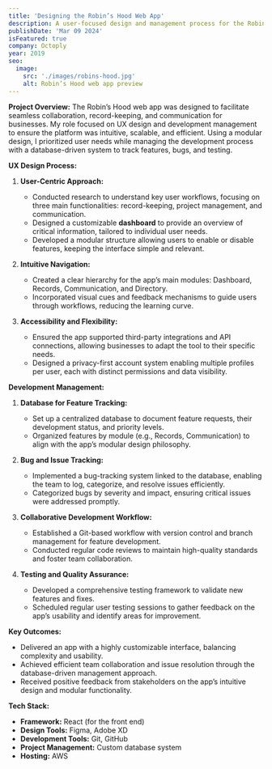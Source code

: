 ```yaml
---
title: 'Designing the Robin’s Hood Web App'
description: A user-focused design and management process for the Robin’s Hood web app, utilizing a modular UX design and a database-driven approach to development, bug tracking, and testing.
publishDate: 'Mar 09 2024'
isFeatured: true
company: Octoply
year: 2019
seo:
  image:
    src: './images/robins-hood.jpg'
    alt: Robin’s Hood web app preview
---
```


**Project Overview:**
The Robin’s Hood web app was designed to facilitate seamless collaboration, record-keeping, and communication for businesses. My role focused on UX design and development management to ensure the platform was intuitive, scalable, and efficient. Using a modular design, I prioritized user needs while managing the development process with a database-driven system to track features, bugs, and testing.

**UX Design Process:**

1. **User-Centric Approach:**
   - Conducted research to understand key user workflows, focusing on three main functionalities: record-keeping, project management, and communication.
   - Designed a customizable **dashboard** to provide an overview of critical information, tailored to individual user needs.
   - Developed a modular structure allowing users to enable or disable features, keeping the interface simple and relevant.

2. **Intuitive Navigation:**
   - Created a clear hierarchy for the app’s main modules: Dashboard, Records, Communication, and Directory.
   - Incorporated visual cues and feedback mechanisms to guide users through workflows, reducing the learning curve.

3. **Accessibility and Flexibility:**
   - Ensured the app supported third-party integrations and API connections, allowing businesses to adapt the tool to their specific needs.
   - Designed a privacy-first account system enabling multiple profiles per user, each with distinct permissions and data visibility.

**Development Management:**

1. **Database for Feature Tracking:**
   - Set up a centralized database to document feature requests, their development status, and priority levels.
   - Organized features by module (e.g., Records, Communication) to align with the app’s modular design philosophy.

2. **Bug and Issue Tracking:**
   - Implemented a bug-tracking system linked to the database, enabling the team to log, categorize, and resolve issues efficiently.
   - Categorized bugs by severity and impact, ensuring critical issues were addressed promptly.

3. **Collaborative Development Workflow:**
   - Established a Git-based workflow with version control and branch management for feature development.
   - Conducted regular code reviews to maintain high-quality standards and foster team collaboration.

4. **Testing and Quality Assurance:**
   - Developed a comprehensive testing framework to validate new features and fixes.
   - Scheduled regular user testing sessions to gather feedback on the app’s usability and identify areas for improvement.

**Key Outcomes:**
- Delivered an app with a highly customizable interface, balancing complexity and usability.
- Achieved efficient team collaboration and issue resolution through the database-driven management approach.
- Received positive feedback from stakeholders on the app’s intuitive design and modular functionality.

**Tech Stack:**
- **Framework:** React (for the front end)
- **Design Tools:** Figma, Adobe XD
- **Development Tools:** Git, GitHub
- **Project Management:** Custom database system
- **Hosting:** AWS
